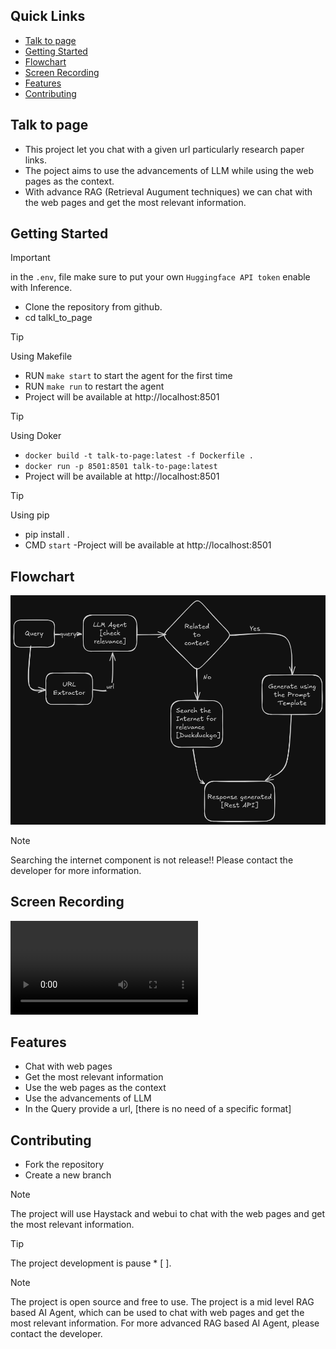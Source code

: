 ## Quick Links
* [ Talk to page](#talk-to-page)
* [Getting Started](#getting-started)
* [Flowchart](#flowchart)
* [Screen Recording](#screen-recording)
* [Features](#features)
* [Contributing](#contributing)

## Talk to page

- This project let you chat with a given url particularly research paper links. 
- The poject aims to use the advancements of LLM while using the web pages as the context.
- With advance RAG (Retrieval Augument techniques) we can chat with the web pages and get the most relevant information. 

## Getting Started

> [!IMPORTANT]
> in the `.env`, file make sure to put your own `Huggingface API token` enable with Inference.

- Clone the repository from github.
- cd talkl_to_page

> [!TIP] 
> Using Makefile

- RUN `make start` to start the agent for the first time
- RUN `make run` to restart the agent
- Project will be available at http://localhost:8501


> [!TIP] 
> Using Doker

- `docker build -t talk-to-page:latest -f Dockerfile .`
- `docker run -p 8501:8501 talk-to-page:latest`
- Project will be available at http://localhost:8501

> [!TIP]
> Using pip

- pip install .
- CMD `start`
-Project will be available at http://localhost:8501

## Flowchart
![flowchart](media/flowchart.png)

> [!NOTE]
> Searching the internet component is not release!! Please contact the developer for more information.


## Screen Recording
<video controls src="media/record_talk_to_url.mp4" title="Title"></video>

## Features
- Chat with web pages
- Get the most relevant information
- Use the web pages as the context
- Use the advancements of LLM
- In the Query provide a url, [there is no need of a specific format]

## Contributing

- Fork the repository
- Create a new branch

> [!NOTE]
> The project will use Haystack and webui to chat with the web pages and get the most relevant information.

> [!TIP]
> The project development is pause * [ ].

> [!NOTE]
> The project is open source and free to use.
> The project is a mid level RAG based AI Agent, which can be used to chat with web pages and get the most relevant information.
> For more advanced RAG based AI Agent, please contact the developer.
